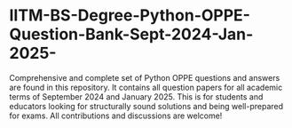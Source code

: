 # IITM-BS-Degree-Python-OPPE-Question-Bank-Sept-2024-Jan-2025-
Comprehensive and complete set of Python OPPE questions and answers are found in this repository. It contains all question papers for all academic terms of September 2024 and January 2025.  This is for students and educators looking for structurally sound solutions and being well-prepared for exams. All contributions and discussions are welcome!
